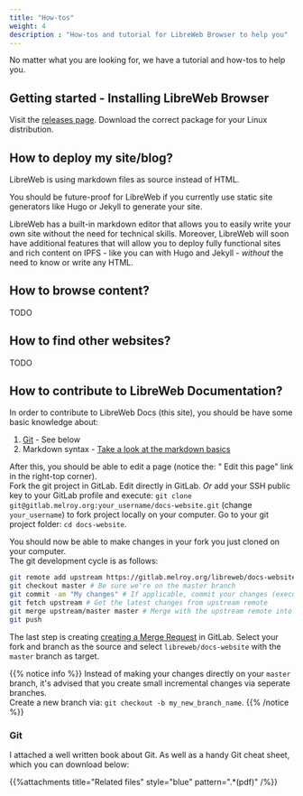 ```yaml
---
title: "How-tos"
weight: 4
description : "How-tos and tutorial for LibreWeb Browser to help you"
---
```


No matter what you are looking for, we have a tutorial and how-tos to help you.

## Getting started - Installing LibreWeb Browser

Visit the [releases page](https://gitlab.melroy.org/libreweb/browser/-/releases "External link"). Download the correct package for your Linux distribution.

## How to deploy my site/blog?

LibreWeb is using markdown files as source instead of HTML.

You should be future-proof for LibreWeb if you currently use static site generators like Hugo or Jekyll to generate your site.

LibreWeb has a built-in markdown editor that allows you to easily write your own site without the need for technical skills. Moreover, LibreWeb will soon have additional features that will allow you to deploy fully functional sites and rich content on IPFS - like you can with Hugo and Jekyll - *without* the need to know or write any HTML.

## How to browse content?

TODO

## How to find other websites?

TODO

## How to contribute to LibreWeb Documentation?

In order to contribute to LibreWeb Docs (this site), you should be have some basic knowledge about:

1. [Git](#git) - See below
2. Markdown syntax - [Take a look at the markdown basics](https://www.markdownguide.org/basic-syntax/ "External link")

After this, you should be able to edit a page (notice the: "<i class="fas fa-code-branch"></i> Edit this page" link in the right-top corner).  
Fork the git project in GitLab. Edit directly in GitLab. *Or* add your SSH public key to your GitLab profile and execute: `git clone git@gitlab.melroy.org:your_username/docs-website.git` (change `your_username`) to fork project locally on your computer. Go to your git project folder: `cd docs-website`.

You should now be able to make changes in your fork you just cloned on your computer.  
The git development cycle is as follows:

```sh
git remote add upstream https://gitlab.melroy.org/libreweb/docs-website.git # Add the original repository as upstream remote in git
git checkout master # Be sure we're on the master branch
git commit -am "My changes" # If applicable, commit your changes (execute "git add -A" before, if you also added new files)
git fetch upstream # Get the latest changes from upstream remote
git merge upstream/master master # Merge with the upstream remote into your local master branch fork
git push
```

The last step is creating [creating a Merge Request](https://gitlab.melroy.org/libreweb/browser/-/merge_requests "External link") in GitLab. Select your fork and branch as the source and select `libreweb/docs-website` with the `master` branch as target.

{{% notice info %}}
Instead of making your changes directly on your `master` branch, it's advised that you create small incremental changes via seperate branches.  
Create a new branch via: `git checkout -b my_new_branch_name`.
{{% /notice %}}

### Git

I attached a well written book about Git. As well as a handy Git cheat sheet, which you can download below:

{{%attachments title="Related files" style="blue" pattern=".*(pdf)" /%}}